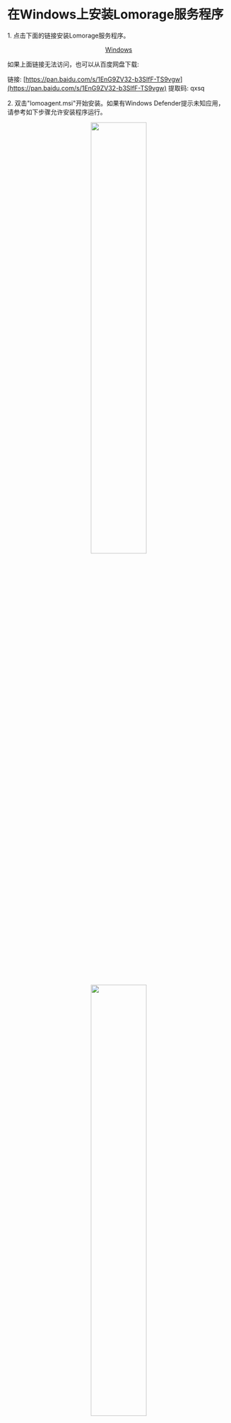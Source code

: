 # 在Windows上安装Lomorage服务程序

<span>1.</span> 点击下面的链接安装Lomorage服务程序。

<p align="center">
<a href="https://github.com/lomorage/LomoAgentWin/releases/download/2020_02_01.16_39_51.0.a3f7856/lomoagent.msi" title="Install Lomorage for Windows" class="badge windows">Windows</a>
</p>

如果上面链接无法访问，也可以从百度网盘下载:

链接: [https://pan.baidu.com/s/1EnG9ZV32-b3SIfF-TS9vgw](https://pan.baidu.com/s/1EnG9ZV32-b3SIfF-TS9vgw)
提取码: qxsq

<span>2.</span> 双击"lomoagent.msi"开始安装。如果有Windows Defender提示未知应用，请参考如下步骤允许安装程序运行。

<div align="center">
<p class="screenshoot">
  <img width="50%" src="/img/installation/windows-defender-1.png">
  <img width="50%" src="/img/installation/windows-defender-2.png">
</p>
</div>

<span>3.</span> 勾选"最终用户许可协议"后，一路完成安装步骤。

<div align="center">
<p class="screenshoot">
  <img width="50%" src="/img/installation/windows-install-1.png">
  <img width="50%" src="/img/installation/windows-install-2.png">
  <img width="50%" src="/img/installation/windows-install-3.png">
</p>
</div>

<span>4.</span> 双击桌面的LomoAgent图标，启动应用程序，如果有防火墙提示，请允许LomoAgent访问私有网络。

<div align="center">
<p class="screenshoot">
  <img width="50%" src="/img/installation/windows-firewall.png">
</p>
</div>

<span>5.</span> 程序启动后，**您需要设置数据目录才能正常使用**，数据目录用来存储您的手机上传的照片视频。

<div align="center">
<p class="screenshoot">
  <img width="50%" src="/img/installation/windows-lomo-agent.png">
</p>
</div>